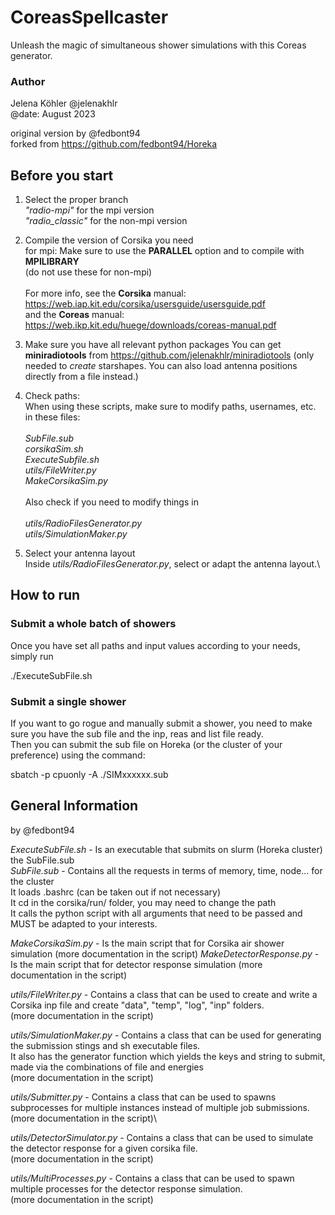 # CoreasSpellcaster
Unleash the magic of simultaneous shower simulations with this Coreas generator.

### Author
Jelena Köhler @jelenakhlr\
@date: August 2023

original version by @fedbont94\
forked from https://github.com/fedbont94/Horeka

## Before you start
1. Select the proper branch\
_"radio-mpi"_ for the mpi version\
_"radio_classic"_ for the non-mpi version

2. Compile the version of Corsika you need\
for mpi: Make sure to use the **PARALLEL** option and to compile with **MPILIBRARY**\
(do not use these for non-mpi)\
\
For more info, see the **Corsika** manual: https://web.iap.kit.edu/corsika/usersguide/usersguide.pdf \
and the **Coreas** manual: https://web.ikp.kit.edu/huege/downloads/coreas-manual.pdf

4. Make sure you have all relevant python packages
You can get **miniradiotools** from https://github.com/jelenakhlr/miniradiotools
(only needed to _create_ starshapes. You can also load antenna positions directly from a file instead.)

5. Check paths:\
When using these scripts, make sure to modify paths, usernames, etc. in these files:\
\
*SubFile.sub*\
*corsikaSim.sh*\
*ExecuteSubfile.sh*\
*utils/FileWriter.py*\
*MakeCorsikaSim.py*\
\
Also check if you need to modify things in\
\
*utils/RadioFilesGenerator.py*\
*utils/SimulationMaker.py*

6. Select your antenna layout\
   Inside _utils/RadioFilesGenerator.py_, select or adapt the antenna layout.\

## How to run
### Submit a whole batch of showers
Once you have set all paths and input values according to your needs, simply run

./ExecuteSubFile.sh

### Submit a single shower
If you want to go rogue and manually submit a shower, you need to make sure you have the sub file and the inp, reas and list file ready.\
Then you can submit the sub file on Horeka (or the cluster of your preference) using the command:

sbatch -p cpuonly -A <your project> ./SIMxxxxxx.sub

## General Information
by @fedbont94

_ExecuteSubFile.sh_ - Is an executable that submits on slurm (Horeka cluster) the SubFile.sub \
_SubFile.sub_ -       Contains all the requests in terms of memory, time, node... for the cluster\
                    It loads .bashrc (can be taken out if not necessary)\
                    It cd in the corsika/run/ folder, you may need to change the path\
                    It calls the python script with all arguments that need to be passed and MUST be adapted to your interests.

_MakeCorsikaSim.py_ - Is the main script that for Corsika air shower simulation (more documentation in the script)
_MakeDetectorResponse.py_ - Is the main script that for detector response simulation (more documentation in the script)


_utils/FileWriter.py_ -       Contains a class that can be used to create and write a Corsika inp file and create "data", "temp", "log", "inp" folders. \
                            (more documentation in the script)

                            
_utils/SimulationMaker.py_ -  Contains a class that can be used for generating the submission stings and sh executable files. \
                            It also has the generator function which yields the keys and string to submit, 
                            made via the combinations of file and energies \
                            (more documentation in the script)

                            
_utils/Submitter.py_ -        Contains a class that can be used to spawns subprocesses for multiple instances instead of multiple job submissions.
                            (more documentation in the script)\
                            

_utils/DetectorSimulator.py_ - Contains a class that can be used to simulate the detector response for a given corsika file. \
                            (more documentation in the script)
                            
                            
_utils/MultiProcesses.py_ -   Contains a class that can be used to spawn multiple processes for the detector response simulation. \
                            (more documentation in the script)

